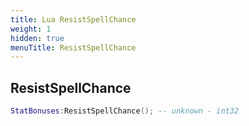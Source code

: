 ```yaml
---
title: Lua ResistSpellChance
weight: 1
hidden: true
menuTitle: ResistSpellChance
---
```

## ResistSpellChance
```lua
StatBonuses:ResistSpellChance(); -- unknown - int32
```